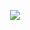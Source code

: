 <p align="center">
  <img src="https://streak-stats.demolab.com?user=stoiet&theme=shadow-purple&hide_border=true&date_format=%5BY.%5Dn.j&exclude_days=Sun%2CSat" />
</p>
